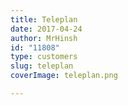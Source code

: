 ```yaml
---
title: Teleplan
date: 2017-04-24
author: MrHinsh
id: "11808"
type: customers
slug: teleplan
coverImage: teleplan.png

---
```







